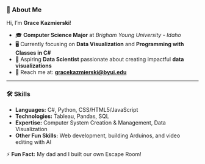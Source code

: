### 👋 About Me  
Hi, I’m **Grace Kazmierski**!  
- 🎓 **Computer Science Major** at *Brigham Young University - Idaho*  
- 🖥️ Currently focusing on **Data Visualization** and **Programming with Classes in C#**  
- 🎯 Aspiring **Data Scientist** passionate about creating impactful **data visualizations**  
- 📧 Reach me at: **gracekazmierski@byui.edu**  

---

### 🛠 Skills  
- **Languages:** C#, Python, CSS/HTML5/JavaScript  
- **Technologies:** Tableau, Pandas, SQL  
- **Expertise:** Computer System Creation & Management, Data Visualization  
- **Other Fun Skills:** Web development, building Arduinos, and video editing with AI

⚡ **Fun Fact:** My dad and I built our own Escape Room!

<!---
gracekazmierski/gracekazmierski is a ✨ special ✨ repository because its `README.md` (this file) appears on your GitHub profile.
You can click the Preview link to take a look at your changes.
--->
